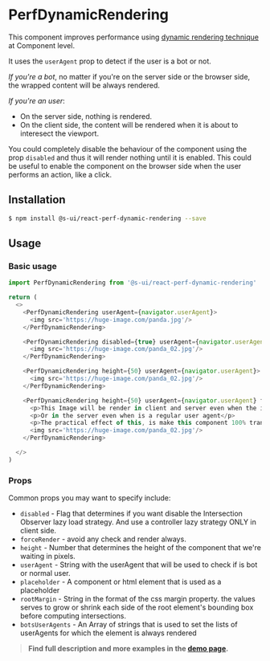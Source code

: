 # PerfDynamicRendering

This component improves performance using [dynamic rendering technique](https://developers.google.com/search/docs/guides/dynamic-rendering) at Component level.

It uses the `userAgent` prop to detect if the user is a bot or not.

*If you're a bot*, no matter if you're on the server side or the browser side, the wrapped content will be always rendered.

*If you're an user*:
  - On the server side, nothing is rendered.
  - On the client side, the content will be rendered when it is about to interesect the viewport.

You could completely disable the behaviour of the component using the prop `disabled` and thus it will render nothing until it is enabled. This could be useful to enable the component on the browser side when the user performs an action, like a click.

## Installation

```sh
$ npm install @s-ui/react-perf-dynamic-rendering --save
```

## Usage

### Basic usage
```js
import PerfDynamicRendering from '@s-ui/react-perf-dynamic-rendering'

return (
  <>
    <PerfDynamicRendering userAgent={navigator.userAgent}>
      <img src='https://huge-image.com/panda.jpg'/>
    </PerfDynamicRendering>

    <PerfDynamicRendering disabled={true} userAgent={navigator.userAgent}>
      <img src='https://huge-image.com/panda_02.jpg'/>
    </PerfDynamicRendering>

    <PerfDynamicRendering height={50} userAgent={navigator.userAgent}>
      <img src='https://huge-image.com/panda_02.jpg'/>
    </PerfDynamicRendering>

    <PerfDynamicRendering height={50} userAgent={navigator.userAgent} forceRender={true}>
      <p>This Image will be render in client and server even when the image it is outside of the viewport</p>
      <p>Or in the server even when is a regular user agent</p>
      <p>The practical effect of this, is make this component 100% transparent</p>
      <img src='https://huge-image.com/panda_02.jpg'/>
    </PerfDynamicRendering>

  </>
)
```

### Props

Common props you may want to specify include:

* `disabled` - Flag that determines if you want disable the Intersection Observer lazy load strategy. And use a controller lazy strategy ONLY in client side.
* `forceRender` - avoid any check and render always.
* `height` - Number that determines the height of the component that we're waiting in pixels.
* `userAgent` - String with the userAgent that will be used to check if is bot or normal user.
* `placeholder` - A component or html element that is used as a placeholder
* `rootMargin` - String in the format of the css margin property. the values serves to grow or shrink each side of the root element's bounding box before computing intersections.
* `botsUserAgents` - An Array of strings that is used to set the lists of userAgents for which the element is always rendered

> **Find full description and more examples in the [demo page](#).**